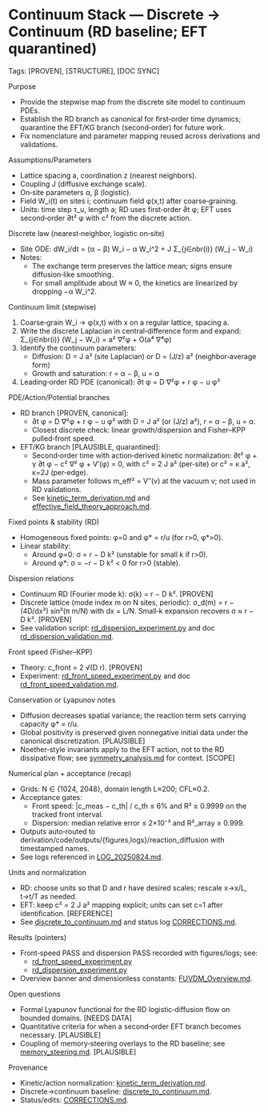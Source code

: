 # Continuum Stack — Discrete → Continuum (RD baseline; EFT quarantined)

Tags: [PROVEN], [STRUCTURE], [DOC SYNC]

Purpose
- Provide the stepwise map from the discrete site model to continuum PDEs.
- Establish the RD branch as canonical for first‑order time dynamics; quarantine the EFT/KG branch (second‑order) for future work.
- Fix nomenclature and parameter mapping reused across derivations and validations.

Assumptions/Parameters
- Lattice spacing a, coordination z (nearest neighbors).
- Coupling J (diffusive exchange scale).
- On‑site parameters α, β (logistic).
- Field W_i(t) on sites i; continuum field φ(x,t) after coarse‑graining.
- Units: time step τ_u, length a; RD uses first‑order ∂t φ; EFT uses second‑order ∂t² φ with c² from the discrete action.

Discrete law (nearest‑neighbor, logistic on‑site)
- Site ODE:
  dW_i/dt = (α − β) W_i − α W_i^2 + J Σ_{j∈nbr(i)} (W_j − W_i)
- Notes:
  - The exchange term preserves the lattice mean; signs ensure diffusion‑like smoothing.
  - For small amplitude about W ≈ 0, the kinetics are linearized by dropping −α W_i^2.

Continuum limit (stepwise)
1) Coarse‑grain W_i → φ(x,t) with x on a regular lattice, spacing a.
2) Write the discrete Laplacian in central‑difference form and expand:
   Σ_{j∈nbr(i)} (W_j − W_i) = a² ∇²φ + O(a⁴ ∇⁴φ)
3) Identify the continuum parameters:
   - Diffusion: D = J a² (site Laplacian) or D = (J/z) a² (neighbor‑average form)
   - Growth and saturation: r = α − β, u = α
4) Leading‑order RD PDE (canonical):
   ∂t φ = D ∇²φ + r φ − u φ²

PDE/Action/Potential branches
- RD branch [PROVEN, canonical]:
  - ∂t φ = D ∇²φ + r φ − u φ² with D = J a² (or (J/z) a²), r = α − β, u = α.
  - Closest discrete check: linear growth/dispersion and Fisher–KPP pulled‑front speed.
- EFT/KG branch [PLAUSIBLE, quarantined]:
  - Second‑order time with action‑derived kinetic normalization:
    ∂t² φ + γ ∂t φ − c² ∇² φ + V′(φ) = 0, with c² = 2 J a² (per‑site) or c² = κ a², κ=2J (per‑edge).
  - Mass parameter follows m_eff² = V″(v) at the vacuum v; not used in RD validations.
  - See [kinetic_term_derivation.md](Prometheus_FUVDM/derivation/effective_field_theory/kinetic_term_derivation.md:1) and [effective_field_theory_approach.md](Prometheus_FUVDM/derivation/effective_field_theory/effective_field_theory_approach.md:1).

Fixed points & stability (RD)
- Homogeneous fixed points: φ=0 and φ* = r/u (for r>0, φ*>0).
- Linear stability:
  - Around φ=0: σ = r − D k² (unstable for small k if r>0).
  - Around φ*: σ = −r − D k² < 0 for r>0 (stable).

Dispersion relations
- Continuum RD (Fourier mode k): σ(k) = r − D k². [PROVEN]
- Discrete lattice (mode index m on N sites, periodic):
  σ_d(m) = r − (4D/dx²) sin²(π m/N) with dx = L/N. Small‑k expansion recovers σ ≈ r − D k². [PROVEN]
- See validation script: [rd_dispersion_experiment.py](Prometheus_FUVDM/derivation/code/physics/reaction_diffusion/rd_dispersion_experiment.py:1) and doc [rd_dispersion_validation.md](Prometheus_FUVDM/derivation/reaction_diffusion/rd_dispersion_validation.md:1).

Front speed (Fisher–KPP)
- Theory: c_front = 2 √(D r). [PROVEN]
- Experiment: [rd_front_speed_experiment.py](Prometheus_FUVDM/derivation/code/physics/reaction_diffusion/rd_front_speed_experiment.py:1) and doc [rd_front_speed_validation.md](Prometheus_FUVDM/derivation/reaction_diffusion/rd_front_speed_validation.md:1).

Conservation or Lyapunov notes
- Diffusion decreases spatial variance; the reaction term sets carrying capacity φ* = r/u.
- Global positivity is preserved given nonnegative initial data under the canonical discretization. [PLAUSIBLE]
- Noether‑style invariants apply to the EFT action, not to the RD dissipative flow; see [symmetry_analysis.md](Prometheus_FUVDM/derivation/foundations/symmetry_analysis.md:1) for context. [SCOPE]

Numerical plan + acceptance (recap)
- Grids: N ∈ {1024, 2048}, domain length L≈200; CFL≈0.2.
- Acceptance gates:
  - Front speed: |c_meas − c_th| / c_th ≤ 6% and R² ≥ 0.9999 on the tracked front interval.
  - Dispersion: median relative error ≤ 2×10⁻³ and R²_array ≥ 0.999. 
- Outputs auto‑routed to derivation/code/outputs/{figures,logs}/reaction_diffusion with timestamped names.
- See logs referenced in [LOG_20250824.md](Prometheus_FUVDM/derivation/DAILY_LOGS/LOG_20250824.md:1).

Units and normalization
- RD: choose units so that D and r have desired scales; rescale x→x/L, t→t/T as needed.
- EFT: keep c² = 2 J a² mapping explicit; units can set c=1 after identification. [REFERENCE]
- See [discrete_to_continuum.md](Prometheus_FUVDM/derivation/foundations/discrete_to_continuum.md:1) and status log [CORRECTIONS.md](Prometheus_FUVDM/derivation/CORRECTIONS.md:1).

Results (pointers)
- Front‑speed PASS and dispersion PASS recorded with figures/logs; see:
  - [rd_front_speed_experiment.py](Prometheus_FUVDM/derivation/code/physics/reaction_diffusion/rd_front_speed_experiment.py:1)
  - [rd_dispersion_experiment.py](Prometheus_FUVDM/derivation/code/physics/reaction_diffusion/rd_dispersion_experiment.py:1)
- Overview banner and dimensionless constants: [FUVDM_Overview.md](Prometheus_FUVDM/derivation/FUVDM_Overview.md:1).

Open questions
- Formal Lyapunov functional for the RD logistic‑diffusion flow on bounded domains. [NEEDS DATA]
- Quantitative criteria for when a second‑order EFT branch becomes necessary. [PLAUSIBLE]
- Coupling of memory‑steering overlays to the RD baseline; see [memory_steering.md](Prometheus_FUVDM/derivation/memory_steering/memory_steering.md:1). [PLAUSIBLE]

Provenance
- Kinetic/action normalization: [kinetic_term_derivation.md](Prometheus_FUVDM/derivation/effective_field_theory/kinetic_term_derivation.md:1).
- Discrete→continuum baseline: [discrete_to_continuum.md](Prometheus_FUVDM/derivation/foundations/discrete_to_continuum.md:1).
- Status/edits: [CORRECTIONS.md](Prometheus_FUVDM/derivation/CORRECTIONS.md:1).